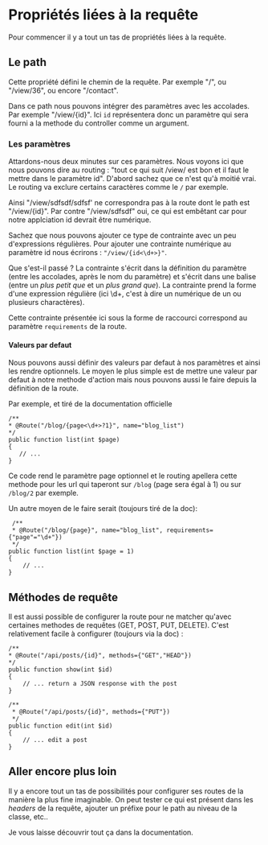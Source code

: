 # Propriétés liées à la requête
Pour commencer il y a tout un tas de propriétés liées à la requête. 

## Le path
 Cette propriété défini le chemin de la requête. Par exemple "/", ou "/view/36", ou encore "/contact". 
 
 Dans ce path nous pouvons intégrer des paramètres avec les accolades. Par exemple "/view/{id}". Ici `id` représentera donc un paramètre qui sera fourni a la methode du controller comme un argument.
 
### Les paramètres
Attardons-nous deux minutes sur ces paramètres. Nous voyons ici que nous pouvons dire au routing : "tout ce qui suit /view/ est bon et il faut le mettre dans le paramètre id". D'abord sachez que ce n'est qu'à moitié vrai. Le routing va exclure certains caractères comme le `/` par exemple.

Ainsi "/view/sdfsdf/sdfsf' ne correspondra pas à la route dont le path est "/view/{id}". Par contre  "/view/sdfsdf" oui, ce qui est embêtant car pour notre applciation id devrait être numérique.

Sachez que nous pouvons ajouter ce type de contrainte avec un peu d'expressions régulières. Pour ajouter une contrainte numérique au paramètre id nous écrirons : `"/view/{id<\d+>}"`.

Que s'est-il passé ? La contrainte s'écrit dans la définition du paramètre (entre les accolades, après le nom du paramètre) et s'écrit dans une balise (entre un _plus petit que_ et un _plus grand que_). La contrainte prend la forme d'une expression régulière (ici \d+, c'est à dire un numérique de un ou plusieurs charactères).

Cette contrainte présentée ici sous la forme de raccourci correspond au paramètre `requirements` de la route.

#### Valeurs par defaut
Nous pouvons aussi définir des valeurs par defaut à nos paramètres et ainsi les rendre optionnels. Le moyen le plus simple est de mettre une valeur par defaut à notre methode d'action mais nous pouvons aussi le faire depuis la définition de la route.

Par exemple, et tiré de la documentation officielle 
```
/**
* @Route("/blog/{page<\d+>?1}", name="blog_list")
*/
public function list(int $page)
{
   // ...
}
```

Ce code rend le paramètre page optionnel et le routing apellera cette methode pour les url qui taperont sur `/blog` (page sera égal à 1) ou sur `/blog/2` par exemple.

Un autre moyen de le faire serait (toujours tiré de la doc):

```
 /**
 * @Route("/blog/{page}", name="blog_list", requirements={"page"="\d+"})
 */
public function list(int $page = 1)
{
    // ...
}
```

## Méthodes de requête

Il est aussi possible de configurer la route pour ne matcher qu'avec certaines methodes de requêtes (GET, POST, PUT, DELETE). C'est relativement facile à configurer (toujours via la doc) :

```
/**
* @Route("/api/posts/{id}", methods={"GET","HEAD"})
*/
public function show(int $id)
{
    // ... return a JSON response with the post
}

/**
 * @Route("/api/posts/{id}", methods={"PUT"})
 */
public function edit(int $id)
{
    // ... edit a post
}
```

## Aller encore plus loin

Il y a encore tout un tas de possibilités pour configurer ses routes de la manière la plus fine imaginable. On peut tester ce qui est présent dans les _headers_ de la requête, ajouter un préfixe pour le path au niveau de la classe, etc..

Je vous laisse découvrir tout ça dans la documentation.
